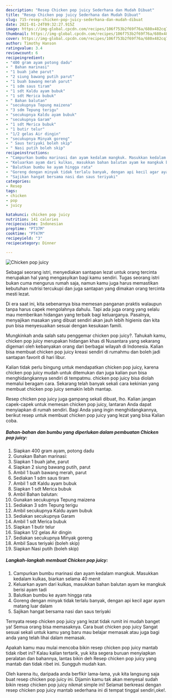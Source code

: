 ```yaml
---
description: "Resep Chicken pop juicy Sederhana dan Mudah Dibuat"
title: "Resep Chicken pop juicy Sederhana dan Mudah Dibuat"
slug: 715-resep-chicken-pop-juicy-sederhana-dan-mudah-dibuat
date: 2021-01-24T09:32:27.915Z
image: https://img-global.cpcdn.com/recipes/106f753b2f69f76a/680x482cq70/chicken-pop-juicy-foto-resep-utama.jpg
thumbnail: https://img-global.cpcdn.com/recipes/106f753b2f69f76a/680x482cq70/chicken-pop-juicy-foto-resep-utama.jpg
cover: https://img-global.cpcdn.com/recipes/106f753b2f69f76a/680x482cq70/chicken-pop-juicy-foto-resep-utama.jpg
author: Timothy Hanson
ratingvalue: 3.4
reviewcount: 6
recipeingredient:
- "400 gram ayam potong dadu"
- " Bahan marinasi"
- "1 buah jahe parut"
- "2 siung bawang putih parut"
- "1 buah bawang merah parut"
- "1 sdm saus tiram"
- "1 sdt Kaldu ayam bubuk"
- "1 sdt Merica bubuk"
- " Bahan balutan"
- "secukupnya Tepung maizena"
- "3 sdm Tepung terigu"
- "secukupnya Kaldu ayam bubuk"
- "secukupnya Garam"
- "1 sdt Merica bubuk"
- "1 butir telur"
- "1/2 gelas Air dingin"
- "secukupnya Minyak goreng"
- " Saus teriyaki boleh skip"
- " Nasi putih boleh skip"
recipeinstructions:
- "Campurkan bumbu marinasi dan ayam kedalam mangkuk. Masukkan kedalam kulkas, biarkan selama 40 menit"
- "Keluarkan ayam dari kulkas, masukkan bahan balutan ayam ke mangkuk berisi ayam tadi"
- "Balutkan bumbu ke ayam hingga rata"
- "Goreng dengan minyak tidak terlalu banyak, dengan api kecil agar ayam matang luar dalam"
- "Sajikan hangat bersama nasi dan saus teriyaki"
categories:
- Resep
tags:
- chicken
- pop
- juicy

katakunci: chicken pop juicy 
nutrition: 141 calories
recipecuisine: Indonesian
preptime: "PT37M"
cooktime: "PT47M"
recipeyield: "3"
recipecategory: Dinner

---
```



![Chicken pop juicy](https://img-global.cpcdn.com/recipes/106f753b2f69f76a/680x482cq70/chicken-pop-juicy-foto-resep-utama.jpg)

Sebagai seorang istri, menyediakan santapan lezat untuk orang tercinta merupakan hal yang mengasyikan bagi kamu sendiri. Tugas seorang istri bukan cuma mengurus rumah saja, namun kamu juga harus memastikan kebutuhan nutrisi tercukupi dan juga santapan yang dimakan orang tercinta mesti lezat.

Di era  saat ini, kita sebenarnya bisa memesan panganan praktis walaupun tanpa harus capek mengolahnya dahulu. Tapi ada juga orang yang selalu mau memberikan hidangan yang terbaik bagi keluarganya. Pasalnya, menyajikan masakan yang dibuat sendiri akan jauh lebih higienis dan kita pun bisa menyesuaikan sesuai dengan kesukaan famili. 



Mungkinkah anda salah satu penggemar chicken pop juicy?. Tahukah kamu, chicken pop juicy merupakan hidangan khas di Nusantara yang sekarang digemari oleh kebanyakan orang dari berbagai wilayah di Indonesia. Kalian bisa membuat chicken pop juicy kreasi sendiri di rumahmu dan boleh jadi santapan favorit di hari libur.

Kalian tidak perlu bingung untuk mendapatkan chicken pop juicy, karena chicken pop juicy mudah untuk ditemukan dan juga kalian pun bisa menghidangkannya sendiri di tempatmu. chicken pop juicy bisa diolah memalui beragam cara. Sekarang telah banyak sekali cara kekinian yang membuat chicken pop juicy semakin lebih mantap.

Resep chicken pop juicy juga gampang sekali dibuat, lho. Kalian jangan capek-capek untuk memesan chicken pop juicy, lantaran Anda dapat menyiapkan di rumah sendiri. Bagi Anda yang ingin menghidangkannya, berikut resep untuk membuat chicken pop juicy yang lezat yang bisa Kalian coba.

<!--inarticleads1-->

##### Bahan-bahan dan bumbu yang diperlukan dalam pembuatan Chicken pop juicy:

1. Siapkan 400 gram ayam, potong dadu
1. Gunakan  Bahan marinasi:
1. Siapkan 1 buah jahe, parut
1. Siapkan 2 siung bawang putih, parut
1. Ambil 1 buah bawang merah, parut
1. Sediakan 1 sdm saus tiram
1. Ambil 1 sdt Kaldu ayam bubuk
1. Siapkan 1 sdt Merica bubuk
1. Ambil  Bahan balutan:
1. Gunakan secukupnya Tepung maizena
1. Sediakan 3 sdm Tepung terigu
1. Ambil secukupnya Kaldu ayam bubuk
1. Sediakan secukupnya Garam
1. Ambil 1 sdt Merica bubuk
1. Siapkan 1 butir telur
1. Siapkan 1/2 gelas Air dingin
1. Sediakan secukupnya Minyak goreng
1. Ambil  Saus teriyaki (boleh skip)
1. Siapkan  Nasi putih (boleh skip)




<!--inarticleads2-->

##### Langkah-langkah membuat Chicken pop juicy:

1. Campurkan bumbu marinasi dan ayam kedalam mangkuk. Masukkan kedalam kulkas, biarkan selama 40 menit
1. Keluarkan ayam dari kulkas, masukkan bahan balutan ayam ke mangkuk berisi ayam tadi
1. Balutkan bumbu ke ayam hingga rata
1. Goreng dengan minyak tidak terlalu banyak, dengan api kecil agar ayam matang luar dalam
1. Sajikan hangat bersama nasi dan saus teriyaki




Ternyata resep chicken pop juicy yang lezat tidak rumit ini mudah banget ya! Semua orang bisa memasaknya. Cara buat chicken pop juicy Sangat sesuai sekali untuk kamu yang baru mau belajar memasak atau juga bagi anda yang telah lihai dalam memasak.

Apakah kamu mau mulai mencoba bikin resep chicken pop juicy mantab tidak ribet ini? Kalau kalian tertarik, yuk kita segera buruan menyiapkan peralatan dan bahannya, lantas bikin deh Resep chicken pop juicy yang mantab dan tidak ribet ini. Sungguh mudah kan. 

Oleh karena itu, daripada anda berfikir lama-lama, yuk kita langsung saja buat resep chicken pop juicy ini. Dijamin kamu tak akan menyesal sudah bikin resep chicken pop juicy nikmat simple ini! Selamat berkreasi dengan resep chicken pop juicy mantab sederhana ini di tempat tinggal sendiri,oke!.

